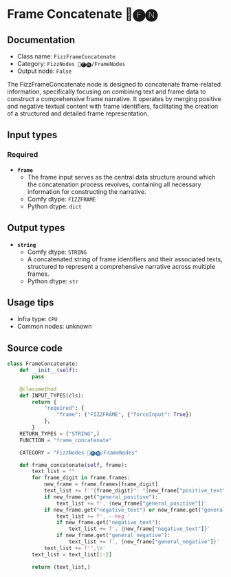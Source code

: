 # Frame Concatenate 📅🅕🅝
## Documentation
- Class name: `FizzFrameConcatenate`
- Category: `FizzNodes 📅🅕🅝/FrameNodes`
- Output node: `False`

The FizzFrameConcatenate node is designed to concatenate frame-related information, specifically focusing on combining text and frame data to construct a comprehensive frame narrative. It operates by merging positive and negative textual content with frame identifiers, facilitating the creation of a structured and detailed frame representation.
## Input types
### Required
- **`frame`**
    - The frame input serves as the central data structure around which the concatenation process revolves, containing all necessary information for constructing the narrative.
    - Comfy dtype: `FIZZFRAME`
    - Python dtype: `dict`
## Output types
- **`string`**
    - Comfy dtype: `STRING`
    - A concatenated string of frame identifiers and their associated texts, structured to represent a comprehensive narrative across multiple frames.
    - Python dtype: `str`
## Usage tips
- Infra type: `CPU`
- Common nodes: unknown


## Source code
```python
class FrameConcatenate:
    def __init__(self):
        pass

    @classmethod
    def INPUT_TYPES(cls):
        return {
            "required": {
                "frame": ("FIZZFRAME", {"forceInput": True})
            },
        }
    RETURN_TYPES = ("STRING",)
    FUNCTION = "frame_concatenate"

    CATEGORY = "FizzNodes 📅🅕🅝/FrameNodes"

    def frame_concatenate(self, frame):
        text_list = ""
        for frame_digit in frame.frames:
            new_frame = frame.frames[frame_digit]
            text_list += f'"{frame_digit}": "{new_frame["positive_text"]}'
            if new_frame.get("general_positive"):
                text_list += f', {new_frame["general_positive"]}'
            if new_frame.get("negative_text") or new_frame.get("general_negative"):
                text_list += f', --neg '
                if new_frame.get("negative_text"):
                    text_list += f', {new_frame["negative_text"]}'
                if new_frame.get("general_negative"):
                    text_list += f', {new_frame["general_negative"]}'
            text_list += f'",\n'
        text_list = text_list[:-2]

        return (text_list,)

```
